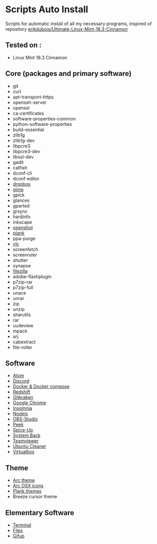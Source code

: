 # Scripts Auto Install

Scripts for automatic install of all my necessary programs, inspired of repository [erikdubois/Ultimate-Linux-Mint-18.3-Cinnamon](https://github.com/erikdubois/Ultimate-Linux-Mint-18.3-Cinnamon)

## Tested on :
- Linux Mint 18.3 Cinnamon

## Core (packages and primary software)
- git
- curl
- apt-transport-https
- openssh-server
- openssl
- ca-certificates
- software-properties-common
- python-software-properties
- build-essential
- zlib1g
- zlib1g-dev
- libpcre3
- libpcre3-dev
- libssl-dev
- gedit
- catfish
- dconf-cli
- dconf-editor
- [dropbox](https://www.dropbox.com/)
- [gimp](https://www.gimp.org/)
- gpick
- glances
- gparted
- grsync
- hardinfo
- inkscape
- [openshot](https://github.com/OpenShot/openshot-qt)
- [plank](https://github.com/ricotz/plank)
- ppa-purge
- [vlc](https://www.videolan.org/vlc/index.html)
- screenfetch
- screenruler
- shutter
- synapse
- [filezilla](https://filezilla-project.org/)
- adobe-flashplugin
- p7zip-rar
- p7zip-full
- unace
- unrar
- zip
- unzip
- sharutils
- rar
- uudeview
- mpack
- arj
- cabextract
- file-roller

## Software
- [Atom](https://github.com/atom/atom)
- [Discord](https://discordapp.com/)
- [Docker & Docker compose](https://www.docker.com/)
- [Redshift](https://github.com/jonls/redshift)
- [Gitkraken](https://www.gitkraken.com/)
- [Google Chrome](https://www.google.fr/chrome/)
- [Insomnia](https://github.com/getinsomnia/insomnia)
- [Nodejs](https://nodejs.org/en/)
- [OBS-Studio](https://github.com/jp9000/obs-studio)
- [Peek](https://github.com/phw/peek)
- [Spice-Up](https://github.com/Philip-Scott/Spice-up)
- [System Back](https://launchpad.net/systemback)
- [Teamviewer](https://www.teamviewer.com/)
- [Ubuntu Cleaner](https://github.com/gerardpuig/ubuntu-cleaner)
- [Virtualbox](https://www.virtualbox.org/)

## Theme
- [Arc theme](https://github.com/horst3180/arc-theme)
- [Arc OSX icons](https://github.com/LinxGem33/Arc-OSX-Icons)
- [Plank themes](https://github.com/erikdubois/Plank-Themes)
- Breeze cursor theme

## Elementary Software
- [Terminal](https://github.com/elementary/terminal)
- [Files](https://github.com/elementary/files)
- [Gifup](https://github.com/BharatKalluri/Gifup)
